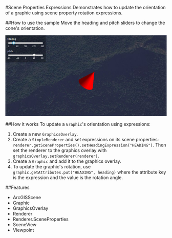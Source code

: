 #Scene Properties Expressions
Demonstrates how to update the orientation of a graphic using scene property rotation expressions.

##How to use the sample
Move the heading and pitch sliders to change the cone's orientation.

![](ScenePropertiesExpressions.png)

##How it works
To update a `Graphic`'s orientation using expressions:
1. Create a new `GraphicsOverlay`.
2. Create a `SimpleRenderer` and set expressions on its scene properties: `renderer.getSceneProperties().setHeadingExpression("HEADING")`. Then set the renderer to the graphics overlay with `graphicsOverlay.setRenderer(renderer)`.
3. Create a `Graphic` and add it to the graphics overlay.
4. To update the graphic's rotation, use `graphic.getAttributes.put("HEADING", heading)` where the attribute key is 
the expression and the value is the rotation angle.

##Features
- ArcGISScene
- Graphic
- GraphicsOverlay
- Renderer
- Renderer.SceneProperties
- SceneView
- Viewpoint
